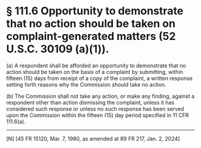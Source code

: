 # § 111.6   Opportunity to demonstrate that no action should be taken on complaint-generated matters (52 U.S.C. 30109 (a)(1)).

(a) A respondent shall be afforded an opportunity to demonstrate that no action should be taken on the basis of a complaint by submitting, within fifteen (15) days from receipt of a copy of the complaint, a written response setting forth reasons why the Commission should take no action.


(b) The Commission shall not take any action, or make any finding, against a respondent other than action dismissing the complaint, unless it has considered such response or unless no such response has been served upon the Commission within the fifteen (15) day period specified in 11 CFR 111.6(a).



---

[N] [45 FR 15120, Mar. 7, 1980, as amended at 89 FR 217, Jan. 2, 2024]




